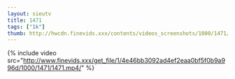 ```yaml
--- 
layout: sieutv
title: 1471
tags: ["1k"]
thumb: http://hwcdn.finevids.xxx/contents/videos_screenshots/1000/1471/preview.mp4.jpg
---
```

{% include video src="http://www.finevids.xxx/get_file/1/4e46bb3092ad4ef2eaa0bf5f0b9a996d/1000/1471/1471.mp4/" %} 
